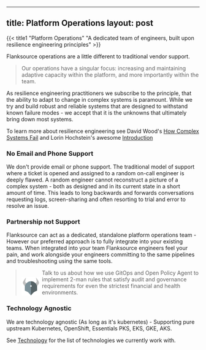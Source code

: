 
---
title: Platform Operations
layout: post
---

{{< title1 "Platform Operations" "A dedicated team of engineers, built upon resilience engineering principles" >}}

Flanksource operations are a little different to traditional vendor support.

> Our operations have a singular focus: increasing and maintaining adaptive capacity within the platform, and more importantly within the team.

As resilience engineering practitioners we subscribe to the principle, that the ability to adapt to change in complex systems is paramount. While we try and build robust and reliable systems that are designed to withstand known failure modes - we accept that it is the unknowns that ultimately bring down most systems.

To learn more about resilience engineering see David Wood's <i class="fa fa-file-pdf"></i><a href="https://web.mit.edu/2.75/resources/random/How%20Complex%20Systems%20Fail.pdf"> How Complex Systems Fail</a> and  Lorin Hochstein's awesome <a href="https://github.com/lorin/resilience-engineering/blob/master/intro.md">Introduction</a>

<h3 class="subtitle is-4"><span><i class="fa fa-ban"></i></span> No Email and Phone Support</h3>

We don't provide email or phone support. The traditional model of support where a ticket is opened and assigned to a random on-call engineer is deeply flawed. A random engineer cannot reconstruct a picture of a complex system - both as designed and in its current state in a short amount of time. This leads to long backwards and forwards conversations requesting logs, screen-sharing and often resorting to trial and error to resolve an issue.

<h3 class="subtitle is-4"><span ><i class="fa fa-people-carry"></i></span> Partnership not Support</h3>

Flanksource can act as a dedicated, standalone platform operations team - However our preferred approach is to fully integrate into your existing teams. When integrated into your team Flanksource engineers feel your pain, and work alongside your engineers committing to the same pipelines and troubleshooting using the same tools.

>  <img src="https://github.com/open-policy-agent/opa/blob/master/logo/logo-144x144.png?raw=true" style="width: 48px; float: left; padding-right: 5px; padding-top: 20px"> Talk to us about how we use GitOps and Open Policy Agent to implement 2-man rules that satisfy audit and governance requirements for even the strictest financial and health environments.

<h3 class="subtitle is-4"><span><i class="fa fa-cogs" aria-hidden="true"></i></span> Technology Agnostic</h3>

We are technology agnostic (As long as it's kubernetes) - Supporting pure upstream Kubernetes, OpenShift, Essentials PKS, EKS, GKE, AKS.

See [Technology](./technologies) for the list of technologies we currently work with.
